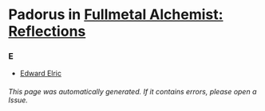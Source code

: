 # Padorus in [Fullmetal Alchemist: Reflections](https://myanimelist.net/anime/664/Fullmetal_Alchemist__Reflections)

### E
* [Edward Elric](https://github.com/shadow578/Project-Padoru/blob/master/table-of-contents/characters/EdwardElric.md)

###### This page was automatically generated. If it contains errors, please open a Issue.
